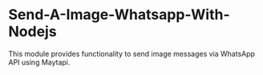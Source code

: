 # Send-A-Image-Whatsapp-With-Nodejs
This module provides functionality to send image messages via WhatsApp API using Maytapi.
